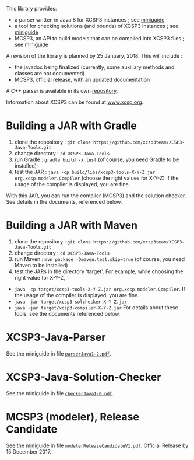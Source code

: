 This library provides:
  * a parser written in Java 8 for XCSP3 instances ; see [miniguide](doc/parserJava1-2.pdf)
  * a tool for checking solutions (and bounds) of XCSP3 instances ; see [miniguide](doc/checkerJava1-0.pdf) 
  * MCSP3, an API to build models that can be compiled into XCSP3 files ; see [miniguide](doc/modelerReleaseCandidateV1.pdf)


A revision of the library is planned by 25 January, 2018. This will include :
  * the javadoc being finalized (currently, some auxiliary methods and classes are not documented)
  * MCSP3, official release, with an updated documentation 

A C++ parser is available in its own [repository](https://github.com/xcsp3team/XCSP3-CPP-Parser).

Information about XCSP3 can be found at www.xcsp.org.

# Building a JAR with Gradle

1. clone the repository : `git clone https://github.com/xcsp3team/XCSP3-Java-Tools.git`
2. change directory : `cd XCSP3-Java-Tools`
3. run Gradle : `gradle build -x test`  (of course, you need Gradle to be installed)
4. test the JAR : `java -cp build/libs/xcsp3-tools-X-Y-Z.jar org.xcsp.modeler.Compiler` (choose the right values for X-Y-Z)
If the usage of the compiler is displayed, you are fine. 

With this JAR, you can run the compiler (MCSP3) and the solution checker. 
See details in the documents, referenced below. 

# Building a JAR with Maven

1. clone the repository : `git clone https://github.com/xcsp3team/XCSP3-Java-Tools.git`
2. change directory : `cd XCSP3-Java-Tools`
3. run Maven : `mvn package -Dmaven.test.skip=true`  (of course, you need Maven to be installed)
4. test the JARs in the directory 'target'. For example, while choosing the right value for X-Y-Z,
  - `java -cp target/xcsp3-tools-X-Y-Z.jar org.xcsp.modeler.Compiler`. If the usage of the compiler is displayed, you are fine. 
  - `java -jar target/xcsp3-solchecker-X-Y-Z.jar` 
  - `java -jar target/xcsp3-compiler-X-Y-Z.jar` 
For details about these tools, see the documents referenced below. 

# XCSP3-Java-Parser

See the miniguide in file [`parserJava1-2.pdf`](doc/parserJava1-2.pdf).

# XCSP3-Java-Solution-Checker

See the miniguide in file [`checkerJava1-0.pdf`](doc/checkerJava1-0.pdf).

# MCSP3 (modeler), Release Candidate

See the miniguide in file [`modelerReleaseCandidateV1.pdf`](doc/modelerReleaseCandidateV1.pdf). Official Release by 15 December 2017.
